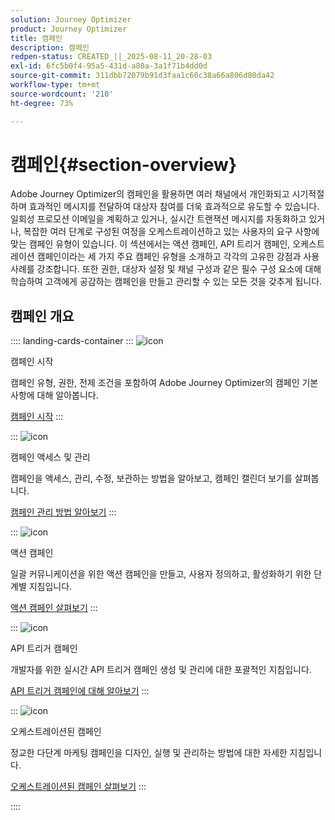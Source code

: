 ```yaml
---
solution: Journey Optimizer
product: Journey Optimizer
title: 캠페인
description: 캠페인
redpen-status: CREATED_||_2025-08-11_20-28-03
exl-id: 6fc5b0f4-95a5-431d-a80a-3a1f71b4dd0d
source-git-commit: 311dbb72079b91d3faa1c60c38a66a806d80da42
workflow-type: tm+mt
source-wordcount: '210'
ht-degree: 73%

---
```


# 캠페인{#section-overview}

Adobe Journey Optimizer의 캠페인을 활용하면 여러 채널에서 개인화되고 시기적절하며 효과적인 메시지를 전달하여 대상자 참여를 더욱 효과적으로 유도할 수 있습니다. 일회성 프로모션 이메일을 계획하고 있거나, 실시간 트랜잭션 메시지를 자동화하고 있거나, 복잡한 여러 단계로 구성된 여정을 오케스트레이션하고 있는 사용자의 요구 사항에 맞는 캠페인 유형이 있습니다. 이 섹션에서는 액션 캠페인, API 트리거 캠페인, 오케스트레이션 캠페인이라는 세 가지 주요 캠페인 유형을 소개하고 각각의 고유한 강점과 사용 사례를 강조합니다. 또한 권한, 대상자 설정 및 채널 구성과 같은 필수 구성 요소에 대해 학습하여 고객에게 공감하는 캠페인을 만들고 관리할 수 있는 모든 것을 갖추게 됩니다.

## 캠페인 개요

:::: landing-cards-container
:::
![icon](https://cdn.experienceleague.adobe.com/icons/circle-play.svg)

캠페인 시작

캠페인 유형, 권한, 전제 조건을 포함하여 Adobe Journey Optimizer의 캠페인 기본 사항에 대해 알아봅니다.

[캠페인 시작](../using/campaigns/get-started-with-campaigns.md)
:::

:::
![icon](https://cdn.experienceleague.adobe.com/icons/list-check.svg)

캠페인 액세스 및 관리

캠페인을 액세스, 관리, 수정, 보관하는 방법을 알아보고, 캠페인 캘린더 보기를 살펴봅니다.

[캠페인 관리 방법 알아보기](../using/campaigns/manage-campaigns.md)
:::

:::
![icon](https://cdn.experienceleague.adobe.com/icons/bullseye.svg)

액션 캠페인

일괄 커뮤니케이션을 위한 액션 캠페인을 만들고, 사용자 정의하고, 활성화하기 위한 단계별 지침입니다.

[액션 캠페인 살펴보기](action-campaigns-landing-page.md)
:::

:::
![icon](https://cdn.experienceleague.adobe.com/icons/code-branch.svg)

API 트리거 캠페인

개발자를 위한 실시간 API 트리거 캠페인 생성 및 관리에 대한 포괄적인 지침입니다.

[API 트리거 캠페인에 대해 알아보기](api-triggered-campaigns-landing-page.md)
:::

:::
![icon](https://cdn.experienceleague.adobe.com/icons/puzzle-piece.svg)

오케스트레이션된 캠페인

정교한 다단계 마케팅 캠페인을 디자인, 실행 및 관리하는 방법에 대한 자세한 지침입니다.

[오케스트레이션된 캠페인 살펴보기](orchestrated-campaigns-landing-page.md)
:::

::::
